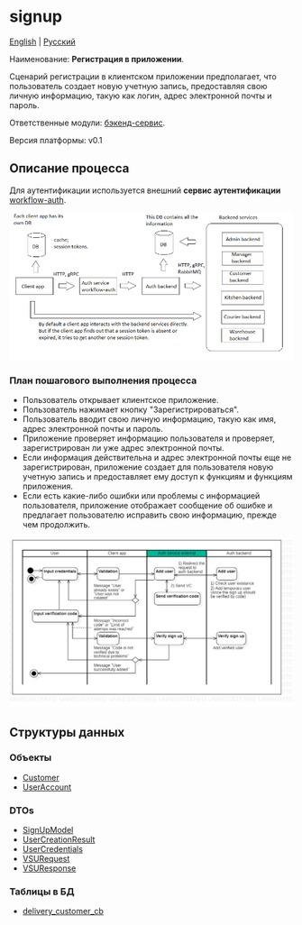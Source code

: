 # signup

[English](signup.md) | [Русский](signup.ru.md)

Наименование: **Регистрация в приложении**.

Сценарий регистрации в клиентском приложении предполагает, что пользователь создает новую учетную запись, предоставляя свою личную информацию, такую как логин, адрес электронной почты и пароль.

Ответственные модули: [бэкенд-сервис](../../backend/authbackend.md).

Версия платформы: v0.1

## Описание процесса

Для аутентификации используется внешний **сервис аутентификации** [workflow-auth](https://github.com/alexeysp11/workflow-auth).

![authentication](../../img/authentication.png)

### План пошагового выполнения процесса 

- Пользователь открывает клиентское приложение.
- Пользователь нажимает кнопку "Зарегистрироваться".
- Пользователь вводит свою личную информацию, такую как имя, адрес электронной почты и пароль.
- Приложение проверяет информацию пользователя и проверяет, зарегистрирован ли уже адрес электронной почты.
- Если информация действительна и адрес электронной почты еще не зарегистрирован, приложение создает для пользователя новую учетную запись и предоставляет ему доступ к функциям и функциям приложения.
- Если есть какие-либо ошибки или проблемы с информацией пользователя, приложение отображает сообщение об ошибке и предлагает пользователю исправить свою информацию, прежде чем продолжить.

![flowchart-signup](https://github.com/alexeysp11/workflow-auth/raw/main/docs/img/flowchart-signup.png)

## Структуры данных

### Объекты 

- [Customer](https://github.com/alexeysp11/workflow-lib/blob/main/src/Models/Business/Customers/Customer.cs)
- [UserAccount](https://github.com/alexeysp11/workflow-lib/blob/main/src/Models/Business/InformationSystem/UserAccount.cs)

### DTOs

- [SignUpModel](https://github.com/alexeysp11/workflow-auth/blob/main/models/NetworkParameters/SignUpModel.cs)
- [UserCreationResult](https://github.com/alexeysp11/workflow-auth/blob/main/models/NetworkParameters/UserCreationResult.cs)
- [UserCredentials](https://github.com/alexeysp11/workflow-auth/blob/main/models/NetworkParameters/UserCredentials.cs)
- [VSURequest](https://github.com/alexeysp11/workflow-auth/blob/main/models/NetworkParameters/VSURequest.cs)
- [VSUResponse](https://github.com/alexeysp11/workflow-auth/blob/main/models/NetworkParameters/VSUResponse.cs)

### Таблицы в БД

- [delivery_customer_cb](../../dbtables/customer/delivery_customer_cb.md)
